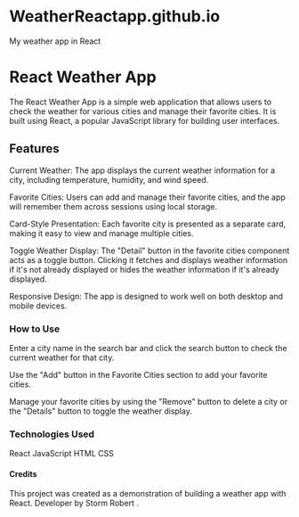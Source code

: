 # WeatherReactapp.github.io
My weather app in React

# React Weather App
The React Weather App is a simple web application that allows users to check the weather for various cities and manage their favorite cities. It is built using React, a popular JavaScript library for building user interfaces.

## Features
Current Weather: The app displays the current weather information for a city, including temperature, humidity, and wind speed.

Favorite Cities: Users can add and manage their favorite cities, and the app will remember them across sessions using local storage.

Card-Style Presentation: Each favorite city is presented as a separate card, making it easy to view and manage multiple cities.

Toggle Weather Display: The "Detail" button in the favorite cities component acts as a toggle button. Clicking it fetches and displays weather information if it's not already displayed or hides the weather information if it's already displayed.

Responsive Design: The app is designed to work well on both desktop and mobile devices.


### How to Use
Enter a city name in the search bar and click the search button to check the current weather for that city.

Use the "Add" button in the Favorite Cities section to add your favorite cities.

Manage your favorite cities by using the "Remove" button to delete a city or the "Details" button to toggle the weather display.

### Technologies Used
React
JavaScript
HTML
CSS

#### Credits
This project was created as a demonstration of building a weather app with React. 
Developer by Storm Robert .






